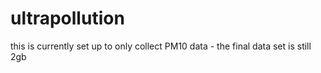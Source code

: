 # ultrapollution

this is currently set up to only collect PM10 data - the final data set is still 2gb

